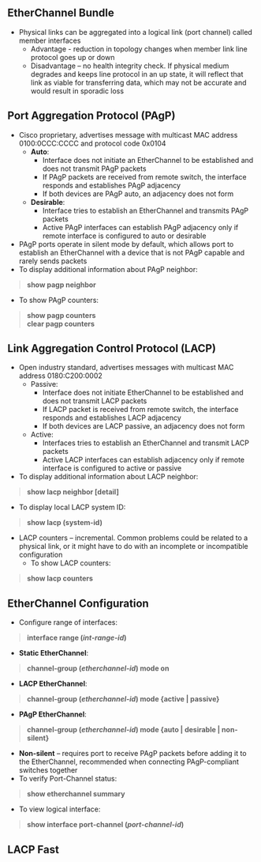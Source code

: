 ## EtherChannel Bundle  
* Physical links can be aggregated into a logical link (port channel) called member interfaces  
  * Advantage - reduction in topology changes when member link line protocol goes up or down  
  * Disadvantage – no health integrity check. If physical medium degrades and keeps line protocol in an up state, it will reflect that link as viable for transferring data, which may not be accurate and would result in sporadic loss  

## Port Aggregation Protocol (PAgP)  
* Cisco proprietary, advertises message with multicast MAC address 0100:0CCC:CCCC and protocol code 0x0104  
  * **Auto**:  
    * Interface does not initiate an EtherChannel to be established and does not transmit PAgP packets  
    * If PAgP packets are received from remote switch, the interface responds and establishes PAgP adjacency  
    * If both devices are PAgP auto, an adjacency does not form  
  * **Desirable**:  
    * Interface tries to establish an EtherChannel and transmits PAgP packets  
    * Active PAgP interfaces can establish PAgP adjacency only if remote interface is configured to auto or desirable  
* PAgP ports operate in silent mode by default, which allows port to establish an EtherChannel with a device that is not PAgP capable and rarely sends packets  
* To display additional information about PAgP neighbor:  
> **show pagp neighbor**  
* To show PAgP counters:  
> **show pagp counters**  
> **clear pagp counters**  

## Link Aggregation Control Protocol (LACP)  
* Open industry standard, advertises messages with multicast MAC address 0180:C200:0002  
  * Passive:  
    * Interface does not initiate EtherChannel to be established and does not transmit LACP packets  
    * If LACP packet is received from remote switch, the interface responds and establishes LACP adjacency  
    * If both devices are LACP passive, an adjacency does not form  
  * Active:  
    * Interfaces tries to establish an EtherChannel and transmit LACP packets  
    * Active LACP interfaces can establish adjacency only if remote interface is configured to active or passive  
* To display additional information about LACP neighbor:  
> **show lacp neighbor [detail]**  
* To display local LACP system ID:  
> **show lacp (system-id)**  
* LACP counters – incremental. Common problems could be related to a physical link, or it might have to do with an incomplete or incompatible configuration  
  * To show LACP counters:  
> **show lacp counters**  

## EtherChannel Configuration  
* Configure range of interfaces:  
> **interface range (*int-range-id*)**  
* **Static EtherChannel**:  
> **channel-group (*etherchannel-id*) mode on**  
* **LACP EtherChannel**:  
> **channel-group (*etherchannel-id*) mode {active | passive}**  
* **PAgP EtherChannel**:  
> **channel-group (*etherchannel-id*) mode {auto | desirable | non-silent}**  
* **Non-silent** – requires port to receive PAgP packets before adding it to the EtherChannel, recommended when connecting PAgP-compliant switches together  
* To verify Port-Channel status:  
> **show etherchannel summary**  
* To view logical interface:  
> **show interface port-channel (*port-channel-id*)**  

## LACP Fast  



